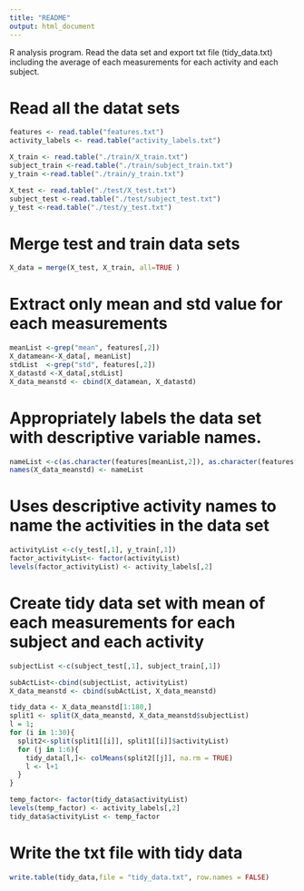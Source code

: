 ```yaml
---
title: "README"
output: html_document
---
```

R analysis program. Read the data set and export txt file (tidy_data.txt) including the average of each measurements for each activity and each subject. 

# Read all the datat sets

```r
features <- read.table("features.txt")
activity_labels <- read.table("activity_labels.txt")

X_train <- read.table("./train/X_train.txt")
subject_train <-read.table("./train/subject_train.txt")
y_train <-read.table("./train/y_train.txt")

X_test <- read.table("./test/X_test.txt")
subject_test <-read.table("./test/subject_test.txt")
y_test <-read.table("./test/y_test.txt")
```

# Merge test and train data sets

```r
X_data = merge(X_test, X_train, all=TRUE )
```

# Extract only mean and std value for each measurements

```r
meanList <-grep("mean", features[,2])
X_datamean<-X_data[, meanList]
stdList  <-grep("std", features[,2])
X_datastd <-X_data[,stdList]
X_data_meanstd <- cbind(X_datamean, X_datastd)
```

# Appropriately labels the data set with descriptive variable names.

```r
nameList <-c(as.character(features[meanList,2]), as.character(features[stdList,2]))
names(X_data_meanstd) <- nameList
```

# Uses descriptive activity names to name the activities in the data set

```r
activityList <-c(y_test[,1], y_train[,1])
factor_activityList<- factor(activityList)
levels(factor_activityList) <- activity_labels[,2]
```

# Create tidy data set with mean of each measurements for each subject and each activity

```r
subjectList <-c(subject_test[,1], subject_train[,1])

subActList<-cbind(subjectList, activityList)
X_data_meanstd <- cbind(subActList, X_data_meanstd)

tidy_data <- X_data_meanstd[1:180,]
split1 <- split(X_data_meanstd, X_data_meanstd$subjectList)
l = 1;
for (i in 1:30){
  split2<-split(split1[[i]], split1[[i]]$activityList)
  for (j in 1:6){
    tidy_data[l,]<- colMeans(split2[[j]], na.rm = TRUE)
    l <- l+1
  }
}

temp_factor<- factor(tidy_data$activityList)
levels(temp_factor) <- activity_labels[,2]
tidy_data$activityList <- temp_factor
```

# Write the txt file with tidy data

```r
write.table(tidy_data,file = "tidy_data.txt", row.names = FALSE)
```
